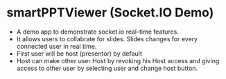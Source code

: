 # smartPPTViewer (Socket.IO Demo)
- A demo app to demonstrate socket.io real-time features.
- It allows users to collabrate for slides. Slides changes for every connected user in real time.
- First user will be host (presentor) by default
- Host can make other user Host by revoking his Host access and giving access to other user by selecting user and change host button.
